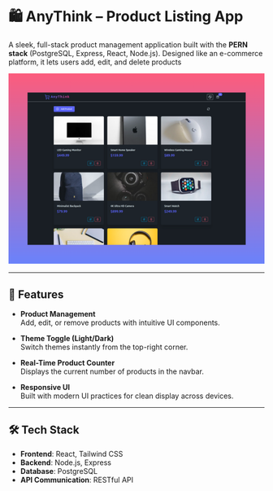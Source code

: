 # 🛍️ AnyThink – Product Listing App

A sleek, full-stack product management application built with the **PERN stack** (PostgreSQL, Express, React, Node.js). Designed like an e-commerce platform, it lets users add, edit, and delete products

![Screenshot](./etc/anythink-screenshot.png)

---

## 🚀 Features

- **Product Management**  
  Add, edit, or remove products with intuitive UI components.

- **Theme Toggle (Light/Dark)**  
  Switch themes instantly from the top-right corner.

- **Real-Time Product Counter**  
  Displays the current number of products in the navbar.

- **Responsive UI**  
  Built with modern UI practices for clean display across devices.

---

## 🛠️ Tech Stack

- **Frontend**: React, Tailwind CSS
- **Backend**: Node.js, Express
- **Database**: PostgreSQL
- **API Communication**: RESTful API
